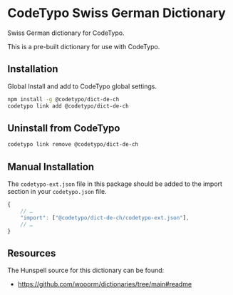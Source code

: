 # CodeTypo Swiss German Dictionary

Swiss German dictionary for CodeTypo.

This is a pre-built dictionary for use with CodeTypo.

## Installation

Global Install and add to CodeTypo global settings.

```sh
npm install -g @codetypo/dict-de-ch
codetypo link add @codetypo/dict-de-ch
```

## Uninstall from CodeTypo

```sh
codetypo link remove @codetypo/dict-de-ch
```

## Manual Installation

The `codetypo-ext.json` file in this package should be added to the import section in your `codetypo.json` file.

```javascript
{
    // …
    "import": ["@codetypo/dict-de-ch/codetypo-ext.json"],
    // …
}
```

## Resources

The Hunspell source for this dictionary can be found:

- https://github.com/wooorm/dictionaries/tree/main#readme
